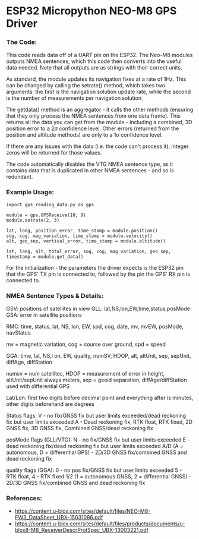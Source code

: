 # ESP32 Micropython NEO-M8 GPS Driver #

### The Code: ###

This code reads data off of a UART pin on the ESP32. The Neo-M8 modules outputs NMEA sentences, which this code then converts into the useful data needed. Note that all outputs are as strings with their correct units. 

As standard, the module updates its navigation fixes at a rate of 1Hz. This can be changed by calling the setrate() method, which takes two arguments: the first is the navigation solution update rate, while the second is the number of measurements per navigation solution.

The getdata() method is an aggregator - it calls the other methods (ensuring that they only process the NMEA sentences from one data frame). This returns all the data you can get from the module - including a combined, 3D position error to a 2σ confidence level. Other errors (returned from the position and altitude methods) are only to a 1σ confidence level.

If there are any issues with the data (i.e. the code can't process it), integer zeros will be returned for those values.

The code automatically disables the VTG NMEA sentence type, as it contains data that is duplicated in other NMEA sentences - and so is redundant.

### Example Usage: ###

```python3
import gps_reading_data.py as gps

module = gps.GPSReceive(10, 9)
module.setrate(2, 3)

lat, long, position_error, time_stamp = module.position()
sog, cog, mag_variation, time_stamp = module.velocity()
alt, geo_sep, vertical_error, time_stamp = module.altitude()

lat, long, alt, total_error, sog, cog, mag_variation, geo_sep, timestamp = module.get_data()

```

For the initialization - the parameters the driver expects is the ESP32 pin that the GPS' TX pin is connected to, followed by the pin the GPS' RX pin is connected to.

### NMEA Sentence Types & Details: ###

GSV: positions of satellites in view
GLL: lat,NS,lon,EW,time,status,posMode
GSA: error in satellite positions

RMC: time, status, lat, NS, lon, EW, spd, cog, date, mv, mvEW, posMode, navStatus

mv = magnetic variation, cog = course over ground, spd = speed

GGA: time, lat, NS,l on, EW, quality, numSV, HDOP, alt, altUnit, sep, sepUnit, diffAge, diffStation

numsv = num satellites, HDOP = measurement of error in height, altUnit/sepUnit always meters, sep = geoid separation, diffAge/diffStation used with differential GPS

Lat/Lon: first two digits before decimal point and everything after is minutes, other digits beforehand are degrees

Status flags: V - no fix/GNSS fix but user limits exceeded/dead reckoning fix but user limits exceeded
A - Dead reckoning fix, RTK float, RTK fixed, 2D GNSS fix, 3D GNSS fix, Combined GNSS/dead reckoning fix

posMode flags (GLL/VTG): N - no fix/GNSS fix but user limits exceeded
E - dead reckoning fix/dead reckoning fix but user limits exceeded
A/D (A = autonomous, D = differential GPS) - 2D/3D GNSS fix/combined GNSS and dead reckoning fix

quality flags (GGA): 0 - no pos fix/GNSS fix but user limits exceeded
5 - RTK float, 4 - RTK fixed
1/2 (1 = autonomous GNSS, 2 = differential GNSS) - 2D/3D GNSS fix/combined GNSS and dead reckoning fix

### References: ###
 - <https://content.u-blox.com/sites/default/files/NEO-M8-FW3_DataSheet_UBX-15031086.pdf>
 - <https://content.u-blox.com/sites/default/files/products/documents/u-blox8-M8_ReceiverDescrProtSpec_UBX-13003221.pdf>
